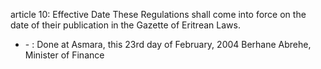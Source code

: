 article 10: Effective Date
These Regulations shall come into force on the date of their publication in the Gazette of Eritrean Laws.
<ul>
			<li> - : Done at Asmara, this 23rd day of February, 2004
Berhane Abrehe, Minister of Finance<ul>
			</ul></li></ul>